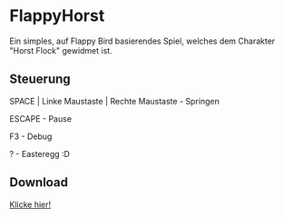 # FlappyHorst
Ein simples, auf Flappy Bird basierendes Spiel, welches dem Charakter "Horst Flock" gewidmet ist.

## Steuerung
SPACE | Linke Maustaste | Rechte Maustaste - Springen

ESCAPE - Pause

F3 - Debug

? - Easteregg :D

## Download
[Klicke hier!](https://github.com/RealCerus/FlappyHorst/releases/download/1.0-SNAPSHOT/FlappyHorst.Installer.exe)
